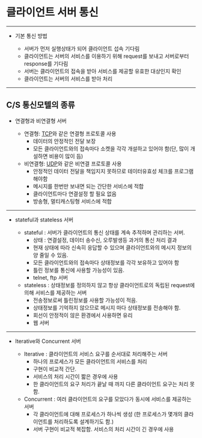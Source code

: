 # 클라이언트 서버 통신
-------------------------------------------------------
  * 기본 통신 방법
  
    * 서버가 먼저 실행상태가 되어 클라이언트 섭속 기다림
    * 클라이언트는 서버의 서비스를 이용하기 위해 request를 보내고 서버로부터 response를 기다림
    * 서버는 클라이언트의 접속을 받아 서비스를 제공할 유효한 대상인지 확인
    * 클라이언트는 서버의 서비스를 받아 처리 
 ------------------------------------------------------
  C/S 통신모텔의 종류
  ------------------------------------------------------
  * 연결형과 비연결형 서버
  
      * 연결형: [TCP](https://github.com/sem1308/Assignment/blob/master/Documents/TCP.md)와 같은 연결형 프로토콜 사용
        * 데이터의 안정적인 전달 보장
        * 모든 클라이언트와의 접속마다 소켓을 각각 개설하고 있어야 함(단, 많이 개설하면 비용이 많이 듬)
      * 비연결형: [UDP](https://github.com/sem1308/Assignment/blob/master/Documents/UDP.md)와 같은 비연결 프로토콜 사용
        * 안정적인 데이터 전달을 책임지지 못하므로 테이터유효성 체크를 프로그램해야함
        * 메시지를 한번만 보내면 되는 간단한 서비스에 적합
        * 클라이언트마다 연결설정 할 필요 없음
        * 방송형, 멀티캐스팅형 서비스에 적합 
   -------------------------------------------------------
  * stateful과 stateless 서버
  
      - stateful : 서버가 클라이언트의 통신 상태를 계속 추적하며 관리하는 서버.
        * 상태 : 연결설정, 데이터 송수신, 오루발생등 과거의 통신 처리 결과
        * 현재 상태에 따라 신속히 응답할 수 있으며 클라이언트와의 메시지 정보의양 줄일 수 있음.
        * 모든 클라이언트와의 접속마다 상태정보를 각각 보유하고 있어야 함
        * 틀린 정보를 통신에 사용할 가능성이 있음.
        * telnet, ftp 서버
      - stateless : 상태정보를 정의하지 않고 항상 클라이언트로의 독립된 request에 의해 서비스를 제공하는 서버
        * 전송정보로써 틀린정보를 사용할 가능성이 적음.
        * 상태정보를 기억하지 않으므로 메시지 마다 상태정보를 전송해야 함.
        * 회선이 안정적이 않은 환경에서 사용하면 유리
        * 웹 서버
   -------------------------------------------------------
  * Iterative와 Concurrent 서버
  
      * Iterative : 클라이언트의 서비스 요구를 순서대로 처리해주는 서버
        * 하나의 프로세스가 모든 클라이언트의 서비스를 처리
        * 구현이 비교적 간단.
        * 서비스의 처리 시간이 짧은 경우에 사용
        * 한 클라이언트의 요구 처리가 끝날 때 까지 다른 클라이언트 요구는 처리 못함.
      * Concurrent : 여러 클라이언트의 요구를 모았다가 동시에 서비스를 제공하는 서버
        * 각 클라이언트에 대해 프로세스가 하나씩 생성
         (한 프로세스가 몇개의 클라이언트를 처리하도록 설계하기도 함.)
        * 서버 구현이 비교적 복잡함.
         서비스의 처리 시간이 긴 경우에 사용

    
    

